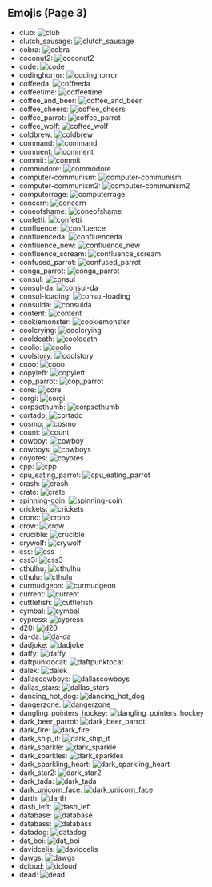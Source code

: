 
## Emojis (Page 3)

* club: ![club](/output/club.png)
* clutch_sausage: ![clutch_sausage](/output/clutch_sausage.png)
* cobra: ![cobra](/output/cobra.png)
* coconut2: ![coconut2](/output/coconut2.png)
* code: ![code](/output/code.png)
* codinghorror: ![codinghorror](/output/codinghorror.png)
* coffeeda: ![coffeeda](/output/coffeeda.png)
* coffeetime: ![coffeetime](/output/coffeetime.png)
* coffee_and_beer: ![coffee_and_beer](/output/coffee_and_beer.png)
* coffee_cheers: ![coffee_cheers](/output/coffee_cheers.png)
* coffee_parrot: ![coffee_parrot](/output/coffee_parrot.gif)
* coffee_wolf: ![coffee_wolf](/output/coffee_wolf.png)
* coldbrew: ![coldbrew](/output/coldbrew.png)
* command: ![command](/output/command.png)
* comment: ![comment](/output/comment.png)
* commit: ![commit](/output/commit.png)
* commodore: ![commodore](/output/commodore.png)
* computer-communism: ![computer-communism](/output/computer-communism.jpg)
* computer-communism2: ![computer-communism2](/output/computer-communism2.png)
* computerrage: ![computerrage](/output/computerrage.gif)
* concern: ![concern](/output/concern.jpg)
* coneofshame: ![coneofshame](/output/coneofshame.png)
* confetti: ![confetti](/output/confetti.gif)
* confluence: ![confluence](/output/confluence.png)
* confluenceda: ![confluenceda](/output/confluenceda.png)
* confluence_new: ![confluence_new](/output/confluence_new.png)
* confluence_scream: ![confluence_scream](/output/confluence_scream.png)
* confused_parrot: ![confused_parrot](/output/confused_parrot.gif)
* conga_parrot: ![conga_parrot](/output/conga_parrot.gif)
* consul: ![consul](/output/consul.png)
* consul-da: ![consul-da](/output/consul-da.png)
* consul-loading: ![consul-loading](/output/consul-loading.png)
* consulda: ![consulda](/output/consulda)
* content: ![content](/output/content.png)
* cookiemonster: ![cookiemonster](/output/cookiemonster.gif)
* coolcrying: ![coolcrying](/output/coolcrying.png)
* cooldeath: ![cooldeath](/output/cooldeath.png)
* coolio: ![coolio](/output/coolio.png)
* coolstory: ![coolstory](/output/coolstory.png)
* cooo: ![cooo](/output/cooo.png)
* copyleft: ![copyleft](/output/copyleft.png)
* cop_parrot: ![cop_parrot](/output/cop_parrot.gif)
* core: ![core](/output/core.png)
* corgi: ![corgi](/output/corgi.gif)
* corpsethumb: ![corpsethumb](/output/corpsethumb.png)
* cortado: ![cortado](/output/cortado.png)
* cosmo: ![cosmo](/output/cosmo.png)
* count: ![count](/output/count.jpg)
* cowboy: ![cowboy](/output/cowboy.png)
* cowboys: ![cowboys](/output/cowboys.png)
* coyotes: ![coyotes](/output/coyotes.png)
* cpp: ![cpp](/output/cpp.png)
* cpu_eating_parrot: ![cpu_eating_parrot](/output/cpu_eating_parrot.jpg)
* crash: ![crash](/output/crash.png)
* crate: ![crate](/output/crate.jpg)
* spinning-coin: ![spinning-coin](/output/spinning-coin.gif)
* crickets: ![crickets](/output/crickets.jpg)
* crono: ![crono](/output/crono.gif)
* crow: ![crow](/output/crow.png)
* crucible: ![crucible](/output/crucible.png)
* crywolf: ![crywolf](/output/crywolf.png)
* css: ![css](/output/css.gif)
* css3: ![css3](/output/css3.png)
* cthulhu: ![cthulhu](/output/cthulhu.png)
* cthulu: ![cthulu](/output/cthulu.gif)
* curmudgeon: ![curmudgeon](/output/curmudgeon.jpg)
* current: ![current](/output/current)
* cuttlefish: ![cuttlefish](/output/cuttlefish.gif)
* cymbal: ![cymbal](/output/cymbal.png)
* cypress: ![cypress](/output/cypress.gif)
* d20: ![d20](/output/d20.jpg)
* da-da: ![da-da](/output/da-da.png)
* dadjoke: ![dadjoke](/output/dadjoke.png)
* daffy: ![daffy](/output/daffy.jpg)
* daftpunktocat: ![daftpunktocat](/output/daftpunktocat.gif)
* dalek: ![dalek](/output/dalek.png)
* dallascowboys: ![dallascowboys](/output/dallascowboys.jpg)
* dallas_stars: ![dallas_stars](/output/dallas_stars.png)
* dancing_hot_dog: ![dancing_hot_dog](/output/dancing_hot_dog.gif)
* dangerzone: ![dangerzone](/output/dangerzone.jpg)
* dangling_pointers_hockey: ![dangling_pointers_hockey](/output/dangling_pointers_hockey.jpg)
* dark_beer_parrot: ![dark_beer_parrot](/output/dark_beer_parrot.gif)
* dark_fire: ![dark_fire](/output/dark_fire.png)
* dark_ship_it: ![dark_ship_it](/output/dark_ship_it.png)
* dark_sparkle: ![dark_sparkle](/output/dark_sparkle.png)
* dark_sparkles: ![dark_sparkles](/output/dark_sparkles.png)
* dark_sparkling_heart: ![dark_sparkling_heart](/output/dark_sparkling_heart.png)
* dark_star2: ![dark_star2](/output/dark_star2.png)
* dark_tada: ![dark_tada](/output/dark_tada.png)
* dark_unicorn_face: ![dark_unicorn_face](/output/dark_unicorn_face.png)
* darth: ![darth](/output/darth.png)
* dash_left: ![dash_left](/output/dash_left.png)
* database: ![database](/output/database.png)
* databass: ![databass](/output/databass.png)
* datadog: ![datadog](/output/datadog.png)
* dat_boi: ![dat_boi](/output/dat_boi.gif)
* davidcelis: ![davidcelis](/output/davidcelis)
* dawgs: ![dawgs](/output/dawgs.png)
* dcloud: ![dcloud](/output/dcloud.png)
* dead: ![dead](/output/dead.png)
